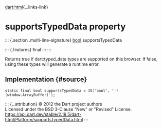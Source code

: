 [dart:html](../../dart-html/dart-html-library){._links-link}

supportsTypedData property
==========================

::: {.section .multi-line-signature}
[bool](../../dart-core/bool-class) supportsTypedData

::: {.features}
final
:::
:::

Returns true if dart:typed\_data types are supported on this browser. If
false, using these types will generate a runtime error.

Implementation {#source}
--------------

``` {.language-dart data-language="dart"}
static final bool supportsTypedData = JS('bool', '!!(window.ArrayBuffer)');
```

::: {._attribution}
© 2012 the Dart project authors\
Licensed under the BSD 3-Clause \"New\" or \"Revised\" License.\
<https://api.dart.dev/stable/2.18.5/dart-html/Platform/supportsTypedData.html>
:::
